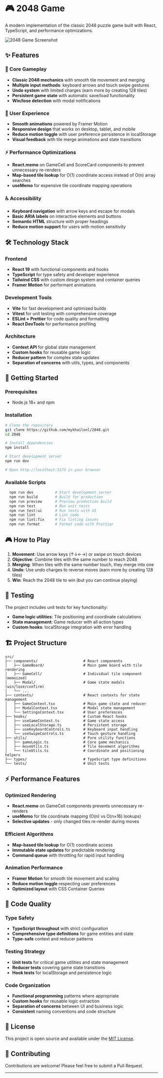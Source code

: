 # 🎮 2048 Game

A modern implementation of the classic 2048 puzzle game built with React, TypeScript, and performance optimizations.

![2048 Game Screenshot](./public/screenshot.png)

## ✨ Features

### 🎯 Core Gameplay

- **Classic 2048 mechanics** with smooth tile movement and merging
- **Multiple input methods**: keyboard arrows and touch swipe gestures
- **Undo system** with limited charges (earn more by creating 128 tiles)
- **Persistent game state** with automatic save/load functionality
- **Win/lose detection** with modal notifications

### 🎨 User Experience

- **Smooth animations** powered by Framer Motion
- **Responsive design** that works on desktop, tablet, and mobile
- **Reduce motion toggle** with user preference persistence in localStorage
- **Visual feedback** with tile merge animations and state transitions

### ⚡ Performance Optimizations

- **React.memo** on GameCell and ScoreCard components to prevent unnecessary re-renders
- **Map-based tile lookup** for O(1) coordinate access instead of O(n) array searches
- **useMemo** for expensive tile coordinate mapping operations

### ♿ Accessibility

- **Keyboard navigation** with arrow keys and escape for modals
- **Basic ARIA labels** on interactive elements and buttons
- **Semantic HTML** structure with proper headings
- **Reduce motion support** for users with motion sensitivity

## 🛠️ Technology Stack

### Frontend

- **React 19** with functional components and hooks
- **TypeScript** for type safety and developer experience
- **Tailwind CSS** with custom design system and container queries
- **Framer Motion** for performant animations

### Development Tools

- **Vite** for fast development and optimized builds
- **Vitest** for unit testing with comprehensive coverage
- **ESLint + Prettier** for code quality and formatting
- **React DevTools** for performance profiling

### Architecture

- **Context API** for global state management
- **Custom hooks** for reusable game logic
- **Reducer pattern** for complex state updates
- **Separation of concerns** with utils, types, and components

## 🚀 Getting Started

### Prerequisites

- Node.js 18+ and npm

### Installation

```bash
# Clone the repository
git clone https://github.com/mykhailonl/2048.git
cd 2048

# Install dependencies
npm install

# Start development server
npm run dev

# Open http://localhost:5173 in your browser
```

### Available Scripts

```bash
  npm run dev          # Start development server
  npm run build        # Build for production
  npm run preview      # Preview production build
  npm run test         # Run unit tests
  npm run test:ui      # Run tests with UI
  npm run lint         # Lint code
  npm run lint:fix     # Fix linting issues
  npm run format       # Format code with Prettier
```

## 🎮 How to Play

1. **Movement**: Use arrow keys (↑↓←→) or swipe on touch devices
2. **Objective**: Combine tiles with the same number to reach 2048
3. **Merging**: When tiles with the same number touch, they merge into one
4. **Undo**: Use undo charges to reverse moves (earn more by creating 128 tiles)
5. **Win**: Reach the 2048 tile to win (but you can continue playing)

## 🧪 Testing

The project includes unit tests for key functionality:

- **Game logic utilities**: Tile positioning and coordinate calculations
- **State management**: Game reducer with all action types
- **Custom hooks**: localStorage integration with error handling


## 🏗️ Project Structure

```
src/
├── components/                     # React components
│   ├── GameBoard/                  # Main game board with tile rendering
│   ├── GameCell/                   # Individual tile component (memoized)
│   ├── Modal/                      # Game state modals (win/lose/confirm)
│   └── ...
├── contexts/                       # React contexts for state management
│   ├── GameContext.tsx             # Main game state and reducer
│   ├── ModalContext.tsx            # Modal state management
│   └── SettingsContext.tsx         # User preferences
├── hooks/                          # Custom React hooks
│   ├── useGameContext.ts           # Game state access
│   ├── useLocalStorage.ts          # Persistent storage
│   ├── useKeyboardControls.ts      # Keyboard input handling
│   └── useSwipeControls.ts         # Touch gesture handling
├── utils/                          # Pure utility functions
│   ├── gameLogic.ts                # Core game mechanics
│   ├── moveUtils.ts                # Tile movement algorithms
│   └── tileUtils.ts                # Coordinate and positioning helpers
├── types/                          # TypeScript type definitions
└── tests/                          # Unit tests
```

## ⚡ Performance Features

### Optimized Rendering

- **React.memo** on GameCell components prevents unnecessary re-renders
- **useMemo** for tile coordinate mapping (O(n) vs O(n×16) lookups)
- **Selective updates** - only changed tiles re-render during moves

### Efficient Algorithms

- **Map-based tile lookup** for O(1) coordinate access
- **Immutable state updates** for predictable rendering
- **Command queue** with throttling for rapid input handling

### Animation Performance

- **Framer Motion** for smooth tile movement and scaling
- **Reduce motion toggle** respecting user preferences
- **Optimized layout** with CSS Container Queries

## 🎯 Code Quality

### Type Safety

- **TypeScript throughout** with strict configuration
- **Comprehensive type definitions** for game entities and state
- **Type-safe** context and reducer patterns

### Testing Strategy

- **Unit tests** for critical game utilities and state management
- **Reducer tests** covering game state transitions
- **Hook tests** for localStorage and persistence logic

### Code Organization

- **Functional programming** patterns where appropriate
- **Custom hooks** for reusable logic extraction
- **Separation of concerns** between UI and business logic
- **Consistent** naming conventions and code structure

## 📝 License

This project is open source and available under the [MIT License](LICENSE).

## 🤝 Contributing

Contributions are welcome! Please feel free to submit a Pull Request.

---